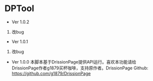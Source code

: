 # DPTool
* Ver 1.0.2
1. 改bug

* Ver 1.0.1
1. 改bug

* Ver 1.0.0
本脚本基于DrissionPage提供API运行。喜欢本功能请给DrissionPage作者g1879买杯咖啡，支持原作者。DrissionPage Github: https://github.com/g1879/DrissionPage